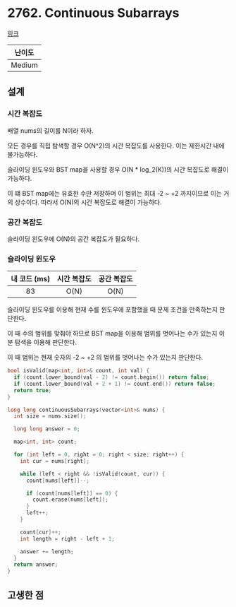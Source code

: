 # 2762. Continuous Subarrays

[링크](https://leetcode.com/problems/continuous-subarrays/description/)

| 난이도 |
| :----: |
| Medium |

## 설계

### 시간 복잡도

배열 nums의 길이를 N이라 하자.

모든 경우를 직접 탐색할 경우 O(N^2)의 시간 복잡도를 사용한다. 이는 제한시간 내에 불가능하다.

슬라이딩 윈도우와 BST map을 사용할 경우 O(N \* log_2(K))의 시간 복잡도로 해결이 가능하다.

이 떄 BST map에는 유효한 수만 저장하며 이 범위는 최대 -2 ~ +2 까지이므로 이는 거의 상수이다. 따라서 O(N)의 시간 복잡도로 해결이 가능하다.

### 공간 복잡도

슬라이딩 윈도우에 O(N)의 공간 복잡도가 필요하다.

### 슬라이딩 윈도우

| 내 코드 (ms) | 시간 복잡도 | 공간 복잡도 |
| :----------: | :---------: | :---------: |
|      83      |    O(N)     |    O(N)     |

슬라이딩 윈도우를 이용해 현재 수를 윈도우에 포함했을 때 문제 조건을 만족하는지 판단한다.

이 때 수의 범위를 맞춰야 하므로 BST map을 이용해 범위를 벗어나는 수가 있는지 이분 탐색을 이용해 판단한다.

이 때 범위는 현재 숫자의 -2 ~ +2 의 범위를 벗어나는 수가 있는지 판단한다.

```cpp
bool isValid(map<int, int>& count, int val) {
  if (count.lower_bound(val - 2) != count.begin()) return false;
  if (count.lower_bound(val + 2 + 1) != count.end()) return false;
  return true;
}

long long continuousSubarrays(vector<int>& nums) {
  int size = nums.size();

  long long answer = 0;

  map<int, int> count;

  for (int left = 0, right = 0; right < size; right++) {
    int cur = nums[right];

    while (left < right && !isValid(count, cur)) {
      count[nums[left]]--;

      if (count[nums[left]] == 0) {
        count.erase(nums[left]);
      }
      left++;
    }

    count[cur]++;
    int length = right - left + 1;

    answer += length;
  }
  return answer;
}
```

## 고생한 점
